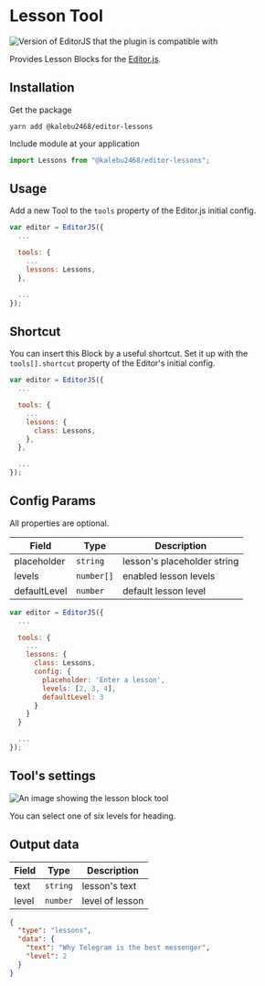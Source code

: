# Lesson Tool

![Version of EditorJS that the plugin is compatible with](https://badgen.net/badge/Editor.js/v2.0/blue)

Provides Lesson Blocks for the [Editor.js](https://ifmo.su/editor).

## Installation

Get the package

```shell
yarn add @kalebu2468/editor-lessons
```

Include module at your application

```javascript
import Lessons from "@kalebu2468/editor-lessons";
```

## Usage

Add a new Tool to the `tools` property of the Editor.js initial config.

```javascript
var editor = EditorJS({
  ...

  tools: {
    ...
    lessons: Lessons,
  },

  ...
});
```

## Shortcut

You can insert this Block by a useful shortcut. Set it up with the `tools[].shortcut` property of the Editor's initial config.

```javascript
var editor = EditorJS({
  ...

  tools: {
    ...
    lessons: {
      class: Lessons,
    },
  },

  ...
});
```

## Config Params

All properties are optional.

| Field        | Type       | Description                 |
| ------------ | ---------- | --------------------------- |
| placeholder  | `string`   | lesson's placeholder string |
| levels       | `number[]` | enabled lesson levels       |
| defaultLevel | `number`   | default lesson level        |

```javascript
var editor = EditorJS({
  ...

  tools: {
    ...
    lessons: {
      class: Lessons,
      config: {
        placeholder: 'Enter a lesson',
        levels: [2, 3, 4],
        defaultLevel: 3
      }
    }
  }

  ...
});
```

## Tool's settings

![An image showing the lesson block tool](https://capella.pics/634ad545-08d7-4cb7-8409-f01289e0e5e1.jpg)

You can select one of six levels for heading.

## Output data

| Field | Type     | Description     |
| ----- | -------- | --------------- |
| text  | `string` | lesson's text   |
| level | `number` | level of lesson |

```json
{
  "type": "lessons",
  "data": {
    "text": "Why Telegram is the best messenger",
    "level": 2
  }
}
```
